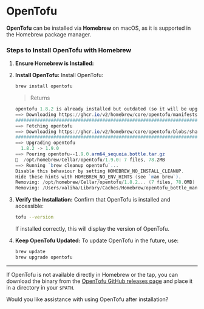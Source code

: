 # OpenTofu

**OpenTofu** can be installed via **Homebrew** on macOS, as it is supported in the Homebrew package manager.

### Steps to Install OpenTofu with Homebrew
1. **Ensure Homebrew is Installed:**

2. **Install OpenTofu:**
   Install OpenTofu:
   ```bash
   brew install opentofu
   ```
   > Returns
   ```powershell
   opentofu 1.8.2 is already installed but outdated (so it will be upgraded).
   ==> Downloading https://ghcr.io/v2/homebrew/core/opentofu/manifests/1.9.0
   ############################################################################################################ 100.0%
   ==> Fetching opentofu
   ==> Downloading https://ghcr.io/v2/homebrew/core/opentofu/blobs/sha256:b6c1fcc307e7c4d8cf2f5cd0daf1496a05a16cce15c1
   ############################################################################################################ 100.0%
   ==> Upgrading opentofu
     1.8.2 -> 1.9.0 
   ==> Pouring opentofu--1.9.0.arm64_sequoia.bottle.tar.gz
   🍺  /opt/homebrew/Cellar/opentofu/1.9.0: 7 files, 78.2MB
   ==> Running `brew cleanup opentofu`...
   Disable this behaviour by setting HOMEBREW_NO_INSTALL_CLEANUP.
   Hide these hints with HOMEBREW_NO_ENV_HINTS (see `man brew`).
   Removing: /opt/homebrew/Cellar/opentofu/1.8.2... (7 files, 78.0MB)
   Removing: /Users/valiha/Library/Caches/Homebrew/opentofu_bottle_manifest--1.8.2... (9.3KB)
   ```

4. **Verify the Installation:**
   Confirm that OpenTofu is installed and accessible:
   ```bash
   tofu --version
   ```

   If installed correctly, this will display the version of OpenTofu.

5. **Keep OpenTofu Updated:**
   To update OpenTofu in the future, use:
   ```bash
   brew update
   brew upgrade opentofu
   ```

---

If OpenTofu is not available directly in Homebrew or the tap, you can download the binary from the [OpenTofu GitHub releases page](https://github.com/opentofu) and place it in a directory in your `$PATH`.

Would you like assistance with using OpenTofu after installation?
